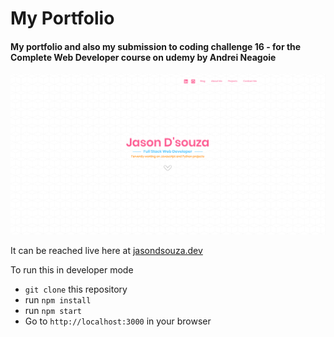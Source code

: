 <h1>My Portfolio</h1>

<h4>My portfolio and also my submission to coding challenge 16 - for the Complete Web Developer course on udemy by Andrei Neagoie</h4>

<img src="front-page.png"/>

<p>It can be reached live here at <a target="_blank" rel="noopener noreferrer" href="https://jasondsouza.dev">jasondsouza.dev</a></p>

<p>
<span>To run this in developer mode</span>
<ul>
    <li><code>git clone</code> this repository</li>
    <li>run <code>npm install</code></li>
    <li>run <code>npm start</code></li>
    <li>Go to <code>http://localhost:3000</code> in your browser</li>
</ul>
</p>